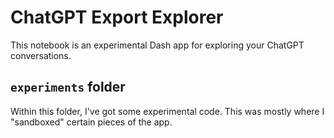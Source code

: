 # ChatGPT Export Explorer

This notebook is an experimental Dash app for exploring your ChatGPT conversations. 

## `experiments` folder

Within this folder, I've got some experimental code. This was mostly where I "sandboxed" certain pieces of the app. 